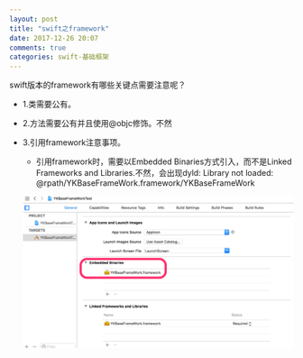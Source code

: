 ```yaml
---
layout: post
title: "swift之framework"
date: 2017-12-26 20:07
comments: true
categories: swift-基础框架
---
```


swift版本的framework有哪些关键点需要注意呢？
<!--more-->

* 1.类需要公有。
* 2.方法需要公有并且使用@objc修饰。不然
* 3.引用framework注意事项。
	* 引用framework时，需要以Embedded Binaries方式引入，而不是Linked Frameworks and Libraries.不然，会出现dyld: Library not loaded: @rpath/YKBaseFrameWork.framework/YKBaseFrameWork
	
	![image](/images/post/2017-12-26-swiftzhi-framework/framework_use.png) 
